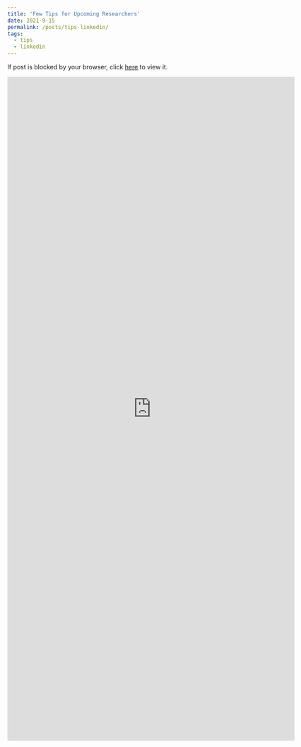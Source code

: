 ```yaml
---
title: 'Few Tips for Upcoming Researchers'
date: 2021-9-15
permalink: /posts/tips-linkedin/
tags:
  - tips
  - linkedin
---
```

If post is blocked by your browser, click [here](https://www.linkedin.com/posts/pratyusha-valluru-620770145_internship-research-developmentsectorjobs-activity-6843762175631335425-_y9D) to view it.

<iframe src="https://www.linkedin.com/embed/feed/update/urn:li:share:6843762174977019904" height="1500" width="650" frameborder="0" allowfullscreen="" title="Embedded post"></iframe>
